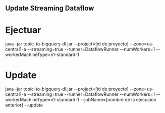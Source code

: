 ## Update Streaming Dataflow

# Ejectuar
java -jar topic-to-bigquery-dl.jar --project=[id de proyecto] --zone=us-central1-a --streaming=true --runner=DataflowRunner --numWorkers=1 --workerMachineType=n1-standard-1

# Update
java -jar topic-to-bigquery-dl.jar --project=[id de proyecto] --zone=us-central1-a --streaming=true --runner=DataflowRunner --numWorkers=1 --workerMachineType=n1-standard-1 --jobName=[nombre de la ejecucion anterior] --update
